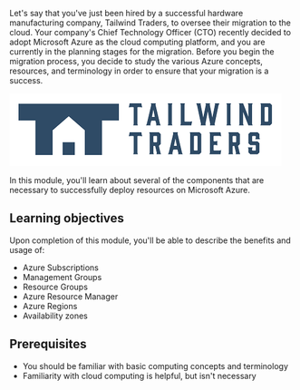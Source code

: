 Let's say that you've just been hired by a successful hardware manufacturing company, Tailwind Traders, to oversee their migration to the cloud. Your company's Chief Technology Officer (CTO) recently decided to adopt Microsoft Azure as the cloud computing platform, and you are currently in the planning stages for the migration. Before you begin the migration process, you decide to study the various Azure concepts, resources, and terminology in order to ensure that your migration is a success.

![Tailwind Traders company logo.](../../shared/media/tailwind-traders-logo.png)

In this module, you'll learn about several of the components that are necessary to successfully deploy resources on Microsoft Azure.

## Learning objectives

Upon completion of this module, you'll be able to describe the benefits and usage of:

- Azure Subscriptions
- Management Groups
- Resource Groups
- Azure Resource Manager
- Azure Regions
- Availability zones

## Prerequisites

- You should be familiar with basic computing concepts and terminology
- Familiarity with cloud computing is helpful, but isn't necessary
